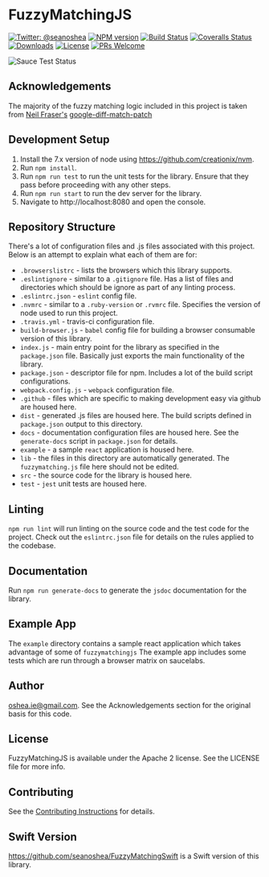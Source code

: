 # FuzzyMatchingJS
[![Twitter: @seanoshea](https://img.shields.io/badge/contact-@seanoshea-blue.svg?style=flat)](https://twitter.com/seanoshea) [![NPM version][npm-image]][npm-url] [![Build Status][travis-image]][travis-url] [![Coveralls Status][coveralls-image]][coveralls-url] [![Downloads][downloads-image]][npm-url] [![License](https://img.shields.io/badge/License-Apache%202.0-blue.svg)](https://opensource.org/licenses/Apache-2.0)
[![PRs Welcome](https://img.shields.io/badge/prs-welcome-brightgreen.svg?style=flat-square)](http://makeapullrequest.com)

![Sauce Test Status](https://saucelabs.com/browser-matrix/seanoshea.svg)

[downloads-image]: http://img.shields.io/npm/dm/fuzzymatchingjs.svg
[npm-url]: https://npmjs.org/package/fuzzymatching
[npm-image]: http://img.shields.io/npm/v/fuzzymatching.svg
[travis-url]: https://travis-ci.org/seanoshea/fuzzymatchingjs
[travis-image]: http://img.shields.io/travis/seanoshea/fuzzymatchingjs.svg
[coveralls-url]: https://coveralls.io/r/seanoshea/fuzzymatchingjs
[coveralls-image]: http://img.shields.io/coveralls/seanoshea/fuzzymatchingjs/develop.svg

## Acknowledgements
The majority of the fuzzy matching logic included in this project is taken from [Neil Fraser's](https://neil.fraser.name/) [google-diff-match-patch](https://code.google.com/p/google-diff-match-patch/)

## Development Setup
1. Install the 7.x version of node using https://github.com/creationix/nvm.
2. Run `npm install`.
3. Run `npm run test` to run the unit tests for the library. Ensure that they pass before proceeding with any other steps.
4. Run `npm run start` to run the dev server for the library.
5. Navigate to http://localhost:8080 and open the console. 

## Repository Structure
There's a lot of configuration files and .js files associated with this project. Below is an attempt to explain what each of them are for:
- `.browserslistrc` - lists the browsers which this library supports.
- `.eslintignore` - similar to a `.gitignore` file. Has a list of files and directories which should be ignore as part of any linting process.
- `.eslintrc.json` - `eslint` config file.
- `.nvmrc` - similar to a `.ruby-version` or `.rvmrc` file. Specifies the version of node used to run this project.
- `.travis.yml` - travis-ci configuration file.
- `build-browser.js` - `babel` config file for building a browser consumable version of this library.
- `index.js` - main entry point for the library as specified in the `package.json` file. Basically just exports the main functionality of the library.
- `package.json` - descriptor file for npm. Includes a lot of the build script configurations.
- `webpack.config.js` - `webpack` configuration file.
- `.github` - files which are specific to making development easy via github are housed here.
- `dist` - generated .js files are housed here. The build scripts defined in `package.json` output to this directory.
- `docs` - documentation configuration files are housed here. See the `generate-docs` script in `package.json` for details.
- `example` - a sample `react` application is housed here.
- `lib` - the files in this directory are automatically generated. The `fuzzymatching.js` file here should not be edited.
- `src` - the source code for the library is housed here.
- `test` - `jest` unit tests are housed here.

## Linting
`npm run lint` will run linting on the source code and the test code for the project. Check out the `eslintrc.json` file for details on the rules applied to the codebase.

## Documentation
Run `npm run generate-docs` to generate the `jsdoc` documentation for the library.

## Example App
The `example` directory contains a sample react application which takes advantage of some of `fuzzymatchingjs`
The example app includes some tests which are run through a browser matrix on saucelabs.

## Author
oshea.ie@gmail.com. See the Acknowledgements section for the original basis for this code.

## License
FuzzyMatchingJS is available under the Apache 2 license. See the LICENSE file for more info.

## Contributing
See the [Contributing Instructions](.github/CONTRIBUTING.MD) for details.

## Swift Version
https://github.com/seanoshea/FuzzyMatchingSwift is a Swift version of this library.